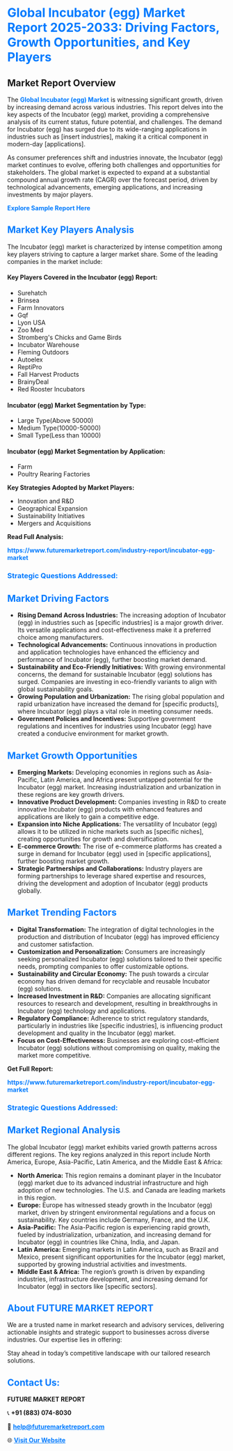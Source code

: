 <h1 style="color: #007BFF;">Global Incubator (egg) Market Report 2025-2033: Driving Factors, Growth Opportunities, and Key Players</h1>

<section id="overview">
<h2>Market Report Overview</h2>
<p>The <a href="https://www.futuremarketreport.com/industry-report/incubator-egg-market" style="color: #007BFF; text-decoration: none;"><strong>Global Incubator (egg) Market</strong></a> is witnessing significant growth, driven by increasing demand across various industries. This report delves into the key aspects of the Incubator (egg) market, providing a comprehensive analysis of its current status, future potential, and challenges. The demand for Incubator (egg) has surged due to its wide-ranging applications in industries such as [insert industries], making it a critical component in modern-day [applications].</p>
<p>As consumer preferences shift and industries innovate, the Incubator (egg) market continues to evolve, offering both challenges and opportunities for stakeholders. The global market is expected to expand at a substantial compound annual growth rate (CAGR) over the forecast period, driven by technological advancements, emerging applications, and increasing investments by major players.</p>
</section>

<section id="overview">
<p><a href="https://www.futuremarketreport.com/request-sample/reportId=58442" style="color: #007BFF; text-decoration: none;"><strong>Explore Sample Report Here</strong></a></p>
</section>

<section id="key-players">
<h2 style="color: #007BFF;">Market Key Players Analysis</h2>
<p>The Incubator (egg) market is characterized by intense competition among key players striving to capture a larger market share. Some of the leading companies in the market include:</p>
<h4>Key Players Covered in the Incubator (egg) Report:</h4>
<ul><li>Surehatch</li><li>Brinsea</li><li>Farm Innovators</li><li>Gqf</li><li>Lyon USA</li><li>Zoo Med</li><li>Stromberg&#039;s Chicks and Game Birds</li><li>Incubator Warehouse</li><li>Fleming Outdoors</li><li>Autoelex</li><li>ReptiPro</li><li>Fall Harvest Products</li><li>BrainyDeal</li><li>Red Rooster Incubators</li></ul>
<h4>Incubator (egg) Market Segmentation by Type:</h4>
<ul><li>Large Type(Above 50000)</li><li>Medium Type(10000-50000)</li><li>Small Type(Less than 10000)</li></ul>

<h4>Incubator (egg) Market Segmentation by Application:</h4>
<ul><li>Farm</li><li>Poultry Rearing Factories</li></ul>
<p><strong>Key Strategies Adopted by Market Players:</strong></p>
<ul>
<li>Innovation and R&D</li>
<li>Geographical Expansion</li>
<li>Sustainability Initiatives</li>
<li>Mergers and Acquisitions</li>
</ul>
</section>

<section>
<p><strong>Read Full Analysis: </strong></p><a href="https://www.futuremarketreport.com/industry-report/incubator-egg-market" style="color: #007BFF; text-decoration: none;"><strong>https://www.futuremarketreport.com/industry-report/incubator-egg-market</strong></a>
<h3 style="color: #007BFF;">Strategic Questions Addressed:</h3>
</section>

<section id="driving-factors">
<h2 style="color: #007BFF;">Market Driving Factors</h2>
<ul>
<li><strong>Rising Demand Across Industries:</strong> The increasing adoption of Incubator (egg) in industries such as [specific industries] is a major growth driver. Its versatile applications and cost-effectiveness make it a preferred choice among manufacturers.</li>
<li><strong>Technological Advancements:</strong> Continuous innovations in production and application technologies have enhanced the efficiency and performance of Incubator (egg), further boosting market demand.</li>
<li><strong>Sustainability and Eco-Friendly Initiatives:</strong> With growing environmental concerns, the demand for sustainable Incubator (egg) solutions has surged. Companies are investing in eco-friendly variants to align with global sustainability goals.</li>
<li><strong>Growing Population and Urbanization:</strong> The rising global population and rapid urbanization have increased the demand for [specific products], where Incubator (egg) plays a vital role in meeting consumer needs.</li>
<li><strong>Government Policies and Incentives:</strong> Supportive government regulations and incentives for industries using Incubator (egg) have created a conducive environment for market growth.</li>
</ul>
</section>

<section id="growth-opportunities">
<h2 style="color: #007BFF;">Market Growth Opportunities</h2>
<ul>
<li><strong>Emerging Markets:</strong> Developing economies in regions such as Asia-Pacific, Latin America, and Africa present untapped potential for the Incubator (egg) market. Increasing industrialization and urbanization in these regions are key growth drivers.</li>
<li><strong>Innovative Product Development:</strong> Companies investing in R&D to create innovative Incubator (egg) products with enhanced features and applications are likely to gain a competitive edge.</li>
<li><strong>Expansion into Niche Applications:</strong> The versatility of Incubator (egg) allows it to be utilized in niche markets such as [specific niches], creating opportunities for growth and diversification.</li>
<li><strong>E-commerce Growth:</strong> The rise of e-commerce platforms has created a surge in demand for Incubator (egg) used in [specific applications], further boosting market growth.</li>
<li><strong>Strategic Partnerships and Collaborations:</strong> Industry players are forming partnerships to leverage shared expertise and resources, driving the development and adoption of Incubator (egg) products globally.</li>
</ul>
</section>

<section id="trending-factors">
<h2 style="color: #007BFF;">Market Trending Factors</h2>
<ul>
<li><strong>Digital Transformation:</strong> The integration of digital technologies in the production and distribution of Incubator (egg) has improved efficiency and customer satisfaction.</li>
<li><strong>Customization and Personalization:</strong> Consumers are increasingly seeking personalized Incubator (egg) solutions tailored to their specific needs, prompting companies to offer customizable options.</li>
<li><strong>Sustainability and Circular Economy:</strong> The push towards a circular economy has driven demand for recyclable and reusable Incubator (egg) solutions.</li>
<li><strong>Increased Investment in R&D:</strong> Companies are allocating significant resources to research and development, resulting in breakthroughs in Incubator (egg) technology and applications.</li>
<li><strong>Regulatory Compliance:</strong> Adherence to strict regulatory standards, particularly in industries like [specific industries], is influencing product development and quality in the Incubator (egg) market.</li>
<li><strong>Focus on Cost-Effectiveness:</strong> Businesses are exploring cost-efficient Incubator (egg) solutions without compromising on quality, making the market more competitive.</li>
</ul>
</section>

<section>
<p><strong>Get Full Report: </strong></p><a href="https://www.futuremarketreport.com/industry-report/incubator-egg-market" style="color: #007BFF; text-decoration: none;"><strong>https://www.futuremarketreport.com/industry-report/incubator-egg-market</strong></a>
<h3 style="color: #007BFF;">Strategic Questions Addressed:</h3>
</section>


<section id="regional-analysis">
<h2 style="color: #007BFF;">Market Regional Analysis</h2>
<p>The global Incubator (egg) market exhibits varied growth patterns across different regions. The key regions analyzed in this report include North America, Europe, Asia-Pacific, Latin America, and the Middle East & Africa:</p>
<ul>
<li><strong>North America:</strong> This region remains a dominant player in the Incubator (egg) market due to its advanced industrial infrastructure and high adoption of new technologies. The U.S. and Canada are leading markets in this region.</li>
<li><strong>Europe:</strong> Europe has witnessed steady growth in the Incubator (egg) market, driven by stringent environmental regulations and a focus on sustainability. Key countries include Germany, France, and the U.K.</li>
<li><strong>Asia-Pacific:</strong> The Asia-Pacific region is experiencing rapid growth, fueled by industrialization, urbanization, and increasing demand for Incubator (egg) in countries like China, India, and Japan.</li>
<li><strong>Latin America:</strong> Emerging markets in Latin America, such as Brazil and Mexico, present significant opportunities for the Incubator (egg) market, supported by growing industrial activities and investments.</li>
<li><strong>Middle East & Africa:</strong> The region’s growth is driven by expanding industries, infrastructure development, and increasing demand for Incubator (egg) in sectors like [specific sectors].</li>
</ul>
</section>

<footer>
<h2 style="color: #007BFF;">About FUTURE MARKET REPORT</h2>
<p>We are a trusted name in market research and advisory services, delivering actionable insights and strategic support to businesses across diverse industries. Our expertise lies in offering:</p>

<p>Stay ahead in today’s competitive landscape with our tailored research solutions.</p>

<h2 style="color: #007BFF;">Contact Us:</h2>
<p><strong>FUTURE MARKET REPORT</strong></p>
<p>📞 <strong>+91 (883) 074-8030</strong></p>
<p>📧 <strong><a href="mailto:help@futuremarketreport.com" style="color: #007BFF;">help@futuremarketreport.com</a></strong></p>
<p>🌐 <strong><a href="https://www.futuremarketreport.com/" style="color: #007BFF;">Visit Our Website</a></strong></p>
</footer>